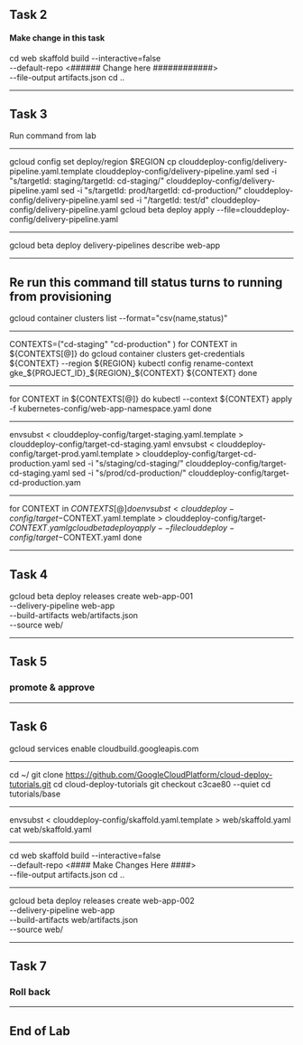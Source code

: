 ## Task 2


#### Make change in this task

cd web
skaffold build --interactive=false \
--default-repo <###### Change here ############> \
--file-output artifacts.json
cd ..



----------------------------------------------------------------------------------------------------------------------------------------------------------




## Task 3



Run command from lab


----------------------------------------------------------------------------------------------------------------------------------------------------------




gcloud config set deploy/region $REGION
cp clouddeploy-config/delivery-pipeline.yaml.template clouddeploy-config/delivery-pipeline.yaml
sed -i "s/targetId: staging/targetId: cd-staging/" clouddeploy-config/delivery-pipeline.yaml
sed -i "s/targetId: prod/targetId: cd-production/" clouddeploy-config/delivery-pipeline.yaml
sed -i "/targetId: test/d" clouddeploy-config/delivery-pipeline.yaml
gcloud beta deploy apply --file=clouddeploy-config/delivery-pipeline.yaml




----------------------------------------------------------------------------------------------------------------------------------------------------------




gcloud beta deploy delivery-pipelines describe web-app



----------------------------------------------------------------------------------------------------------------------------------------------------------






## Re run this command till status turns to running from provisioning



gcloud container clusters list --format="csv(name,status)"




----------------------------------------------------------------------------------------------------------------------------------------------------------





CONTEXTS=("cd-staging" "cd-production" )
for CONTEXT in ${CONTEXTS[@]}
do
    gcloud container clusters get-credentials ${CONTEXT} --region ${REGION}
    kubectl config rename-context gke_${PROJECT_ID}_${REGION}_${CONTEXT} ${CONTEXT}
done




----------------------------------------------------------------------------------------------------------------------------------------------------------





for CONTEXT in ${CONTEXTS[@]}
do
    kubectl --context ${CONTEXT} apply -f kubernetes-config/web-app-namespace.yaml
done





----------------------------------------------------------------------------------------------------------------------------------------------------------





envsubst < clouddeploy-config/target-staging.yaml.template > clouddeploy-config/target-cd-staging.yaml
envsubst < clouddeploy-config/target-prod.yaml.template > clouddeploy-config/target-cd-production.yaml
sed -i "s/staging/cd-staging/" clouddeploy-config/target-cd-staging.yaml
sed -i "s/prod/cd-production/" clouddeploy-config/target-cd-production.yam





----------------------------------------------------------------------------------------------------------------------------------------------------------




for CONTEXT in ${CONTEXTS[@]}
do
    envsubst < clouddeploy-config/target-$CONTEXT.yaml.template > clouddeploy-config/target-$CONTEXT.yaml
    gcloud beta deploy apply --file clouddeploy-config/target-$CONTEXT.yaml
done




----------------------------------------------------------------------------------------------------------------------------------------------------------




## Task 4

gcloud beta deploy releases create web-app-001 \
--delivery-pipeline web-app \
--build-artifacts web/artifacts.json \
--source web/




----------------------------------------------------------------------------------------------------------------------------------------------------------


## Task 5

### promote & approve





----------------------------------------------------------------------------------------------------------------------------------------------------------




## Task 6

gcloud services enable cloudbuild.googleapis.com




----------------------------------------------------------------------------------------------------------------------------------------------------------




cd ~/
git clone https://github.com/GoogleCloudPlatform/cloud-deploy-tutorials.git
cd cloud-deploy-tutorials
git checkout c3cae80 --quiet
cd tutorials/base




----------------------------------------------------------------------------------------------------------------------------------------------------------





envsubst < clouddeploy-config/skaffold.yaml.template > web/skaffold.yaml
cat web/skaffold.yaml


----------------------------------------------------------------------------------------------------------------------------------------------------------




cd web
skaffold build --interactive=false \
--default-repo <#### Make Changes Here ####> \
--file-output artifacts.json
cd ..




----------------------------------------------------------------------------------------------------------------------------------------------------------




gcloud beta deploy releases create web-app-002 \
--delivery-pipeline web-app \
--build-artifacts web/artifacts.json \
--source web/



----------------------------------------------------------------------------------------------------------------------------------------------------------


## Task 7

### Roll back


----------------------------------------------------------------------------------------------------------------------------------------------------------
## End of Lab







